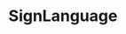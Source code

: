 ---
lyout: tag-list
type: tag
title: SignLanguage
slug: signlanguage
category: project
sidebar: true
description: >
    수화 인식 프로젝트
---